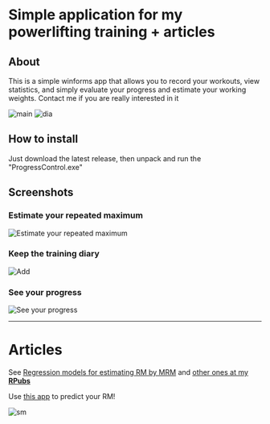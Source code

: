 # Simple application for my powerlifting training + articles

## About
This is a simple winforms app that allows you to record your workouts, view statistics, and simply evaluate your progress and estimate your working weights. Contact me if you are really interested in it

![main](https://github.com/PasaOpasen/Powerlifting-training-diary-and-articles/blob/master/gifs/main.gif)
![dia](https://github.com/PasaOpasen/Powerlifting-training-diary-and-articles/blob/master/gifs/diary.gif)
## How to install
Just download the latest release, then unpack and run the "ProgressControl.exe"

## Screenshots

### Estimate your repeated maximum
![Estimate your repeated maximum](https://github.com/PasaOpasen/Powerlifting-training-diary-and-articles/blob/master/images/estim.PNG)

### Keep the training diary
![Add](https://github.com/PasaOpasen/Powerlifting-training-diary-and-articles/blob/master/images/addresults.PNG)

### See your progress
![See your progress](https://github.com/PasaOpasen/Powerlifting-training-diary-and-articles/blob/master/images/displayprogress.PNG)

--------------

# Articles

See [Regression models for estimating RM by MRM](https://rpubs.com/DemetryPascal/RMbyMRMrus_1) and [other ones at my **RPubs**](https://rpubs.com/DemetryPascal)

Use [this app](https://dmitrypasko.shinyapps.io/RMbyMRMestimating/) to predict your RM!

![sm](https://github.com/PasaOpasen/Powerlifting-training-diary-and-articles/blob/master/gifs/calc.gif)
